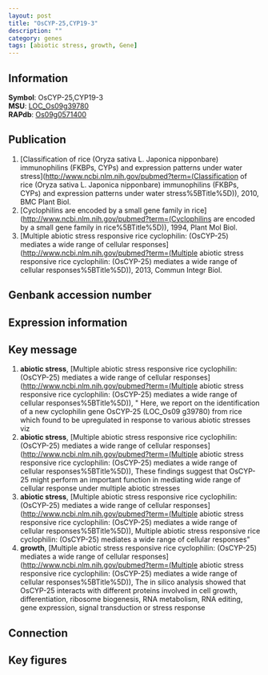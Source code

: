 ```yaml
---
layout: post
title: "OsCYP-25,CYP19-3"
description: ""
category: genes
tags: [abiotic stress, growth, Gene]
---
```


## Information
__Symbol__: OsCYP-25,CYP19-3  
__MSU__: [LOC_Os09g39780](http://rice.plantbiology.msu.edu/cgi-bin/ORF_infopage.cgi?orf=LOC_Os09g39780)  
__RAPdb__: [Os09g0571400](http://rapdb.dna.affrc.go.jp/viewer/gbrowse_details/irgsp1?name=Os09g0571400)  

## Publication
1. [Classification of rice (Oryza sativa L. Japonica nipponbare) immunophilins (FKBPs, CYPs) and expression patterns under water stress](http://www.ncbi.nlm.nih.gov/pubmed?term=(Classification of rice (Oryza sativa L. Japonica nipponbare) immunophilins (FKBPs, CYPs) and expression patterns under water stress%5BTitle%5D)), 2010, BMC Plant Biol.
2. [Cyclophilins are encoded by a small gene family in rice](http://www.ncbi.nlm.nih.gov/pubmed?term=(Cyclophilins are encoded by a small gene family in rice%5BTitle%5D)), 1994, Plant Mol Biol.
3. [Multiple abiotic stress responsive rice cyclophilin: (OsCYP-25) mediates a wide range of cellular responses](http://www.ncbi.nlm.nih.gov/pubmed?term=(Multiple abiotic stress responsive rice cyclophilin: (OsCYP-25) mediates a wide range of cellular responses%5BTitle%5D)), 2013, Commun Integr Biol.

## Genbank accession number

## Expression information

## Key message
1. __abiotic stress__, [Multiple abiotic stress responsive rice cyclophilin: (OsCYP-25) mediates a wide range of cellular responses](http://www.ncbi.nlm.nih.gov/pubmed?term=(Multiple abiotic stress responsive rice cyclophilin: (OsCYP-25) mediates a wide range of cellular responses%5BTitle%5D)), " Here, we report on the identification of a new cyclophilin gene OsCYP-25 (LOC_Os09 g39780) from rice which found to be upregulated in response to various abiotic stresses viz
2. __abiotic stress__, [Multiple abiotic stress responsive rice cyclophilin: (OsCYP-25) mediates a wide range of cellular responses](http://www.ncbi.nlm.nih.gov/pubmed?term=(Multiple abiotic stress responsive rice cyclophilin: (OsCYP-25) mediates a wide range of cellular responses%5BTitle%5D)),  These findings suggest that OsCYP-25 might perform an important function in mediating wide range of cellular response under multiple abiotic stresses
3. __abiotic stress__, [Multiple abiotic stress responsive rice cyclophilin: (OsCYP-25) mediates a wide range of cellular responses](http://www.ncbi.nlm.nih.gov/pubmed?term=(Multiple abiotic stress responsive rice cyclophilin: (OsCYP-25) mediates a wide range of cellular responses%5BTitle%5D)), Multiple abiotic stress responsive rice cyclophilin: (OsCYP-25) mediates a wide range of cellular responses"
4. __growth__, [Multiple abiotic stress responsive rice cyclophilin: (OsCYP-25) mediates a wide range of cellular responses](http://www.ncbi.nlm.nih.gov/pubmed?term=(Multiple abiotic stress responsive rice cyclophilin: (OsCYP-25) mediates a wide range of cellular responses%5BTitle%5D)),  The in silico analysis showed that OsCYP-25 interacts with different proteins involved in cell growth, differentiation, ribosome biogenesis, RNA metabolism, RNA editing, gene expression, signal transduction or stress response

## Connection

## Key figures


